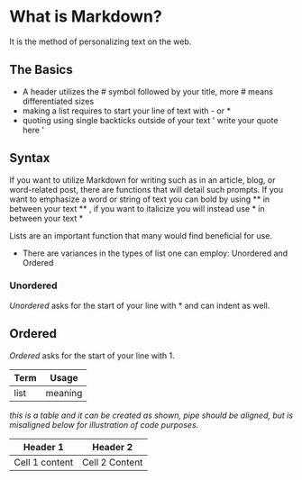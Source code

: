 # What is Markdown?
It is the method of personalizing text on the web.

## The Basics

- A header utilizes the # symbol followed by your title, more # means differentiated sizes
- making a list requires to start your line of text with - or *
- quoting using single backticks outside of your text ' write your quote here '

## Syntax
If you want to utilize Markdown for writing such as in an article, blog, or word-related post, there are functions that will detail such prompts. If you want to emphasize a word or string of text you can bold by using ** in between your text ** , if you want to italicize you will instead use * in between your text * 

Lists are an important function that many would find beneficial for use.
- There are variances in the types of list one can employ: Unordered and Ordered

### Unordered
*Unordered* asks for the start of your line with * and can indent as well.

## Ordered
*Ordered* asks for the start of your line with 1.

Term |Usage
-----|------
list | meaning

*this is a table and it can be created as shown, pipe should be aligned, but is misaligned below for illustration of code purposes.*

Header 1    | Header 2
------| --------
Cell 1 content | Cell 2 Content
